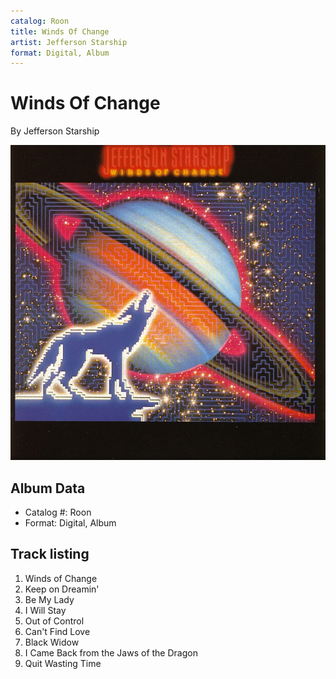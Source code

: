```yaml
---
catalog: Roon
title: Winds Of Change
artist: Jefferson Starship
format: Digital, Album
---
```


# Winds Of Change

By Jefferson Starship

![](../../assets/albumcovers/Jefferson_Starship-Winds_Of_Change.png)

## Album Data

- Catalog #: Roon
- Format: Digital, Album


## Track listing


1. Winds of Change
2. Keep on Dreamin'
3. Be My Lady
4. I Will Stay
5. Out of Control
6. Can't Find Love
7. Black Widow
8. I Came Back from the Jaws of the Dragon
9. Quit Wasting Time

